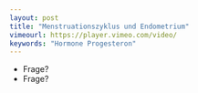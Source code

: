 ```yaml
---
layout: post
title: "Menstruationszyklus und Endometrium"
vimeourl: https://player.vimeo.com/video/
keywords: "Hormone Progesteron"
---
```

- Frage?
- Frage?




